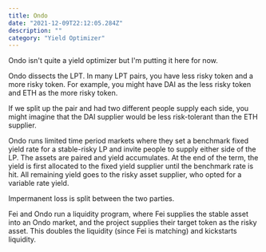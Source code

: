 ```yaml
---
title: Ondo
date: "2021-12-09T22:12:05.284Z"
description: ""
category: "Yield Optimizer"
---
```


Ondo isn't quite a yield optimizer but I'm putting it here for now.

Ondo dissects the LPT. In many LPT pairs, you have less risky token and a more risky token. For example, you might have DAI as the less risky token and ETH as the more risky token.

If we split up the pair and had two different people supply each side, you might imagine that the DAI supplier would be less risk-tolerant than the ETH supplier.

Ondo runs limited time period markets where they set a benchmark fixed yield rate for a stable-risky LP and invite people to supply either side of the LP. The assets are paired and yield accumulates. At the end of the term, the yield is first allocated to the fixed yield supplier until the benchmark rate is hit. All remaining yield goes to the risky asset supplier, who opted for a variable rate yield.

Impermanent loss is split between the two parties.

Fei and Ondo run a liquidity program, where Fei supplies the stable asset into an Ondo market, and the project supplies their target token as the risky asset. This doubles the liquidity (since Fei is matching) and kickstarts liquidity.